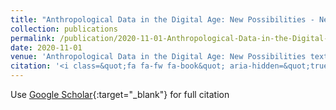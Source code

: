 ```yaml
---
title: "Anthropological Data in the Digital Age: New Possibilities - New Challenges"
collection: publications
permalink: /publication/2020-11-01-Anthropological-Data-in-the-Digital-Age-New-Possibilities-New-Challenges
date: 2020-11-01
venue: 'Anthropological Data in the Digital Age: New Possibilities textendash New Challenges'
citation: '<i class=&quot;fa fa-fw fa-book&quot; aria-hidden=&quot;true&quot;></i> Jerome Crowder,  Mike Fortun,  Rachel Besara,  Lindsay Poirier. 2020.  <i>Anthropological Data in the Digital Age: New Possibilities textendash New Challenges</i>. Palgrave Macmillan.'
---
```

Use [Google Scholar](https://scholar.google.com/scholar?q=Anthropological+Data+in+the+Digital+Age:+New+Possibilities+++New+Challenges){:target="_blank"} for full citation
